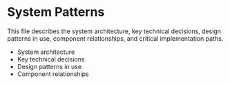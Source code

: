 # System Patterns
This file describes the system architecture, key technical decisions, design patterns in use, component relationships, and critical implementation paths.

- System architecture
- Key technical decisions
- Design patterns in use
- Component relationships
